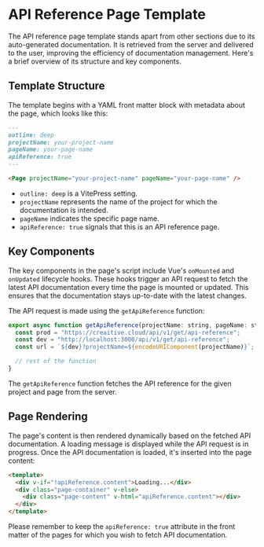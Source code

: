 # API Reference Page Template

The API reference page template stands apart from other sections due to its auto-generated documentation. It is retrieved from the server and delivered to the user, improving the efficiency of documentation management. Here's a brief overview of its structure and key components.

## Template Structure

The template begins with a YAML front matter block with metadata about the page, which looks like this:

```markdown
---
outline: deep
projectName: your-project-name
pageName: your-page-name
apiReference: true
---

<Page projectName="your-project-name" pageName="your-page-name" />
```

- `outline: deep` is a VitePress setting.
- `projectName` represents the name of the project for which the documentation is intended.
- `pageName` indicates the specific page name.
- `apiReference: true` signals that this is an API reference page.

## Key Components

The key components in the page's script include Vue's `onMounted` and `onUpdated` lifecycle hooks. These hooks trigger an API request to fetch the latest API documentation every time the page is mounted or updated. This ensures that the documentation stays up-to-date with the latest changes.

The API request is made using the `getApiReference` function:

```javascript
export async function getApiReference(projectName: string, pageName: string) {
  const prod = "https://creaitive.cloud/api/v1/get/api-reference";
  const dev = "http://localhost:3000/api/v1/get/api-reference";
  const url = `${dev}?projectName=${encodeURIComponent(projectName)}`;

  // rest of the function
}
```

The `getApiReference` function fetches the API reference for the given project and page from the server.

## Page Rendering

The page's content is then rendered dynamically based on the fetched API documentation. A loading message is displayed while the API request is in progress. Once the API documentation is loaded, it's inserted into the page content:

```html
<template>
  <div v-if="!apiReference.content">Loading...</div>
  <div class="page-container" v-else>
    <div class="page-content" v-html="apiReference.content"></div>
  </div>
</template>
```

Please remember to keep the `apiReference: true` attribute in the front matter of the pages for which you wish to fetch API documentation.
